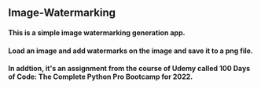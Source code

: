 ## Image-Watermarking
#### This is a simple image watermarking generation app.
#### Load an image and add watermarks on the image and save it to a png file.
#### In addtion, it's an assignment from the course of Udemy called 100 Days of Code: The Complete Python Pro Bootcamp for 2022.


